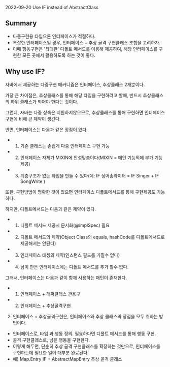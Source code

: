 2022-09-20 Use IF instead of AbstractClass

## Summary
- 다중구현용 타입으론 인터페이스가 적절하다.
- 복잡한 인터페이스일 경우, 인터페이스 + 추상 골격 구현클래스 조합을 고려하자.
- 이때 행동구현은 '최대한' 디폴트 메서드를 이용해 제공하여, 해당 인터페이스를 구현한 모든 곳에서 활용하도록 하는 것이 좋다.

## Why use IF?

자바에서 제공하는 다중구현 메커니즘은 인터페이스, 추상클래스 2개뿐이다.

가장 큰 차이점은, 추상클래스를 통해 해당 타입을 구현하려고 할때, 반드시 추상클래스의 하위 클래스가 되어야 한다는 것이다.

그런데, 자바는 다중 상속은 지원하지않으므로, 추상클래스를 통해 구현하면 인터페이스구현에 비해 큰 제약이 생긴다.

반면, 인터페이스는 다음과 같은 장점이 있다.
- 1) 기존 클래스는 손쉽게 다중 인터페이스 구현 가능
- 2) 인터페이스 자체가 MIXIN에 안성맞춤이다(MIXIN = 메인 기능외에 부가 기능 제공)
- 3) 계층구조가 없는 타입을 만들 수 있다(예: IF 싱어송라이터 = IF Singer + IF SongWrite )

또한, 구현방법이 명확한 것이 있으면 인터페이스 디폴트메서드를 통해 구현제공도 가능하다.

하지만, 디폴트메서드는 다음과 같은 제약이 있다.
- 1) 디폴트 메서드 제공시 문서화(@implSpec) 필요
- 2) 디폴트 메서드의 제약(Object Class의 equals, hashCode를 디폴트메서드로 제공해서는 안된다)
- 3) 인터페이스 태셍의 제약(인스턴스 필드를 가질수 없다)
- 4) 남이 만든 인터페이스에는 디폴트 메서드를 추가 할수 없다.

그래서, 인터페이스는 다음과 같이 함께 사용하는 패턴이 존재한다.
- 1) 인터페이스 + 래퍼클래스 관용구 
- 2) 인터페이스 + 추상골격구현

2) 인터페이스 + 추상골격구현은, 인터페이스와 추상 클래스의 장점을 모두 취하는 방법이다.
- 인터페이스로, 타입 과 행동 정의. 필요하다면 디폴트 메서드를 통해 행동 구현.
- 골격 구현클래스로, 남은 행동을 구현한다.
- 이렇게 해두면, 단순히 추상 골격 구현클래스를 확장하는 것만으로, 인터페이스를 구현하는데 필요한 일이 대부분 완료된다.
- 예) Map.Entry IF + AbstractMapEntry 추상 골격 클래스